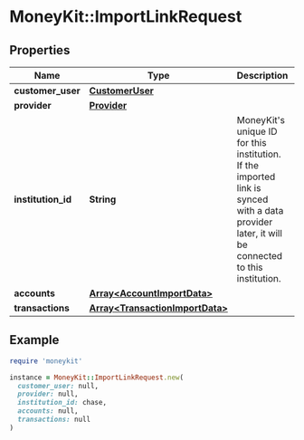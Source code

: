 # MoneyKit::ImportLinkRequest

## Properties

| Name | Type | Description | Notes |
| ---- | ---- | ----------- | ----- |
| **customer_user** | [**CustomerUser**](CustomerUser.md) |  |  |
| **provider** | [**Provider**](Provider.md) |  | [optional] |
| **institution_id** | **String** | MoneyKit&#39;s unique ID for this institution.  If the imported link is         synced with a data provider later, it will be connected to this institution. |  |
| **accounts** | [**Array&lt;AccountImportData&gt;**](AccountImportData.md) |  |  |
| **transactions** | [**Array&lt;TransactionImportData&gt;**](TransactionImportData.md) |  |  |

## Example

```ruby
require 'moneykit'

instance = MoneyKit::ImportLinkRequest.new(
  customer_user: null,
  provider: null,
  institution_id: chase,
  accounts: null,
  transactions: null
)
```

